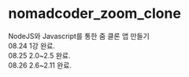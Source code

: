 # nomadcoder_zoom_clone
NodeJS와 Javascript를 통한 줌 클론 앱 만들기
</br>
08.24 1강 완료.
</br>
08.25 2.0~2.5 완료.
</br>
08.26 2.6~2.11 완료.
